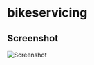 # bikeservicing

## Screenshot
![Screenshot](![bike](https://user-images.githubusercontent.com/33144278/63207807-34123700-c0ea-11e9-8ab3-1b4fa502b8d4.jpg))
